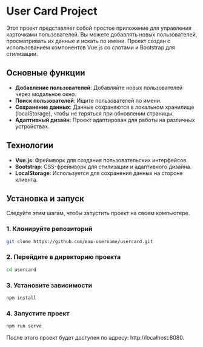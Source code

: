 # User Card Project

Этот проект представляет собой простое приложение для управления карточками пользователей. Вы можете добавлять новых пользователей, просматривать их данные и искать по имени. Проект создан с использованием компонентов Vue.js со слотами и Bootstrap для стилизации.

## Основные функции

- **Добавление пользователей**: Добавляйте новых пользователей через модальное окно.
- **Поиск пользователей**: Ищите пользователей по имени.
- **Сохранение данных**: Данные сохраняются в локальном хранилище (localStorage), чтобы не теряться при обновлении страницы.
- **Адаптивный дизайн**: Проект адаптирован для работы на различных устройствах.

## Технологии

- **Vue.js**: Фреймворк для создания пользовательских интерфейсов.
- **Bootstrap**: CSS-фреймворк для стилизации и адаптивного дизайна.
- **LocalStorage**: Используется для сохранения данных на стороне клиента.

## Установка и запуск

Следуйте этим шагам, чтобы запустить проект на своем компьютере.

### 1. Клонируйте репозиторий

```bash
git clone https://github.com/ваш-username/usercard.git
```

### 2. Перейдите в директорию проекта

```bash
cd usercard
```

### 3. Установите зависимости

```bash
npm install
```

### 4. Запустите проект

```bash
npm run serve
```

После этого проект будет доступен по адресу: http://localhost:8080.
